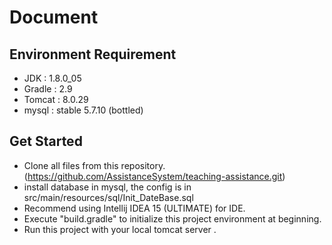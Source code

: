 # Document

## Environment Requirement

* JDK : 1.8.0_05
* Gradle : 2.9
* Tomcat : 8.0.29
* mysql : stable 5.7.10 (bottled)

## Get Started

* Clone all files from this repository.(https://github.com/AssistanceSystem/teaching-assistance.git)
* install database in mysql, the config is in src/main/resources/sql/Init_DateBase.sql
* Recommend using Intellij IDEA 15 (ULTIMATE) for IDE.
* Execute "build.gradle" to initialize this project environment at beginning.
* Run this project with your local tomcat server .

